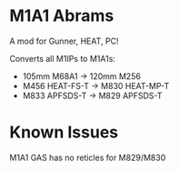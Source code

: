 # M1A1 Abrams
<p>A mod for Gunner, HEAT, PC!</p>

<p>
  Converts all M1IPs to M1A1s: 
  <ul>
    <li>105mm M68A1 -> 120mm M256</li>
    <li>M456 HEAT-FS-T -> M830 HEAT-MP-T</li>
    <li>M833 APFSDS-T  -> M829 APFSDS-T</li>
  </ul>
</p>

# Known Issues
<p>M1A1 GAS has no reticles for M829/M830</p>

